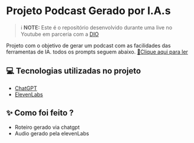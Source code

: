 # Projeto Podcast Gerado por I.A.s


 > ℹ️ **NOTE:** Este é o repositório desenvolvido durante uma live no Youtube em parceria com a [DIO](https://dio.me)

Projeto com o objetivo de gerar um podcast com as facilidades das ferramentas de IA. todos os prompts seguem abaixo.
<a href="https://github.com/mmpassalini/prompts-recipe-to-create-a-ebook-for-bootcamp-caixa-ia-generativa-com-microsoft-copilot/blob/210d4e2d58a679a7ec565215ab880f7b8da3498a/Ebook%20Dio.pdf" title="View PDF now"> 📕Clique aqui para ler</a>

## 💻 Tecnologias utilizadas no projeto

- [ChatGPT](https://chat.openai.com/) 
- [ElevenLabs](https://beta.elevenlabs.io/)

## ✨ Como foi feito ?

- Roteiro gerado via chatgpt
- Audio gerado pela elevenLabs
